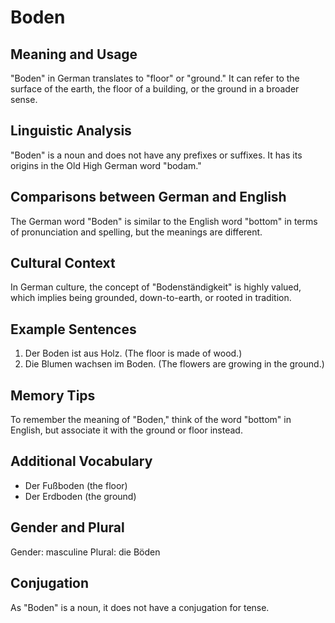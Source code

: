 # Boden
## Meaning and Usage
"Boden" in German translates to "floor" or "ground." It can refer to the surface of the earth, the floor of a building, or the ground in a broader sense.

## Linguistic Analysis
"Boden" is a noun and does not have any prefixes or suffixes. It has its origins in the Old High German word "bodam."

## Comparisons between German and English
The German word "Boden" is similar to the English word "bottom" in terms of pronunciation and spelling, but the meanings are different.

## Cultural Context
In German culture, the concept of "Bodenständigkeit" is highly valued, which implies being grounded, down-to-earth, or rooted in tradition.

## Example Sentences
1. Der Boden ist aus Holz. (The floor is made of wood.)
2. Die Blumen wachsen im Boden. (The flowers are growing in the ground.)

## Memory Tips
To remember the meaning of "Boden," think of the word "bottom" in English, but associate it with the ground or floor instead.

## Additional Vocabulary
- Der Fußboden (the floor)
- Der Erdboden (the ground)
  
## Gender and Plural 
Gender: masculine
Plural: die Böden

## Conjugation 
As "Boden" is a noun, it does not have a conjugation for tense.